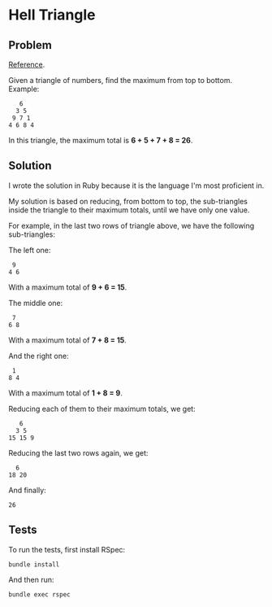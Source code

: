 # Hell Triangle

## Problem

[Reference](https://s3.amazonaws.com/sample-login/attachments/files/000/000/084/original/HellsTriangle.pdf).

Given a triangle of numbers, find the maximum from top to bottom.
Example:

```
   6
  3 5
 9 7 1
4 6 8 4
```

In this triangle, the maximum total is **6 + 5 + 7 + 8 = 26**.

## Solution

I wrote the solution in Ruby because it is the language I'm most proficient in.

My solution is based on reducing, from bottom to top, the sub-triangles inside the triangle to their maximum totals, until we have only one value.

For example, in the last two rows of triangle above, we have the following sub-triangles:

The left one:
```
 9
4 6
```
With a maximum total of **9 + 6 = 15**.

The middle one:
```
 7
6 8
```
With a maximum total of **7 + 8 = 15**.

And the right one:
```
 1
8 4
```
With a maximum total of **1 + 8 = 9**.


Reducing each of them to their maximum totals, we get:

```
   6
  3 5
15 15 9
```

Reducing the last two rows again, we get:

```
  6
18 20
```

And finally:

```
26
```

## Tests

To run the tests, first install RSpec:

```
bundle install
```

And then run:

```
bundle exec rspec
```
